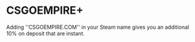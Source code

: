 # CSGOEMPIRE+
Adding ''CSGOEMPIRE.COM'' in your Steam name gives you an additional 10% on deposit that are instant.
